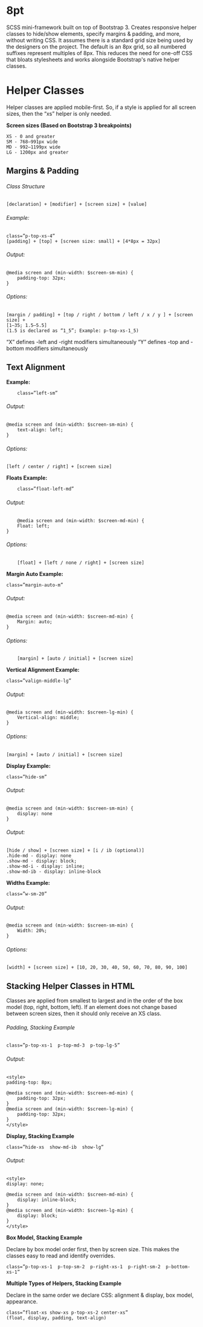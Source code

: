 # 8pt
SCSS mini-framework built on top of Bootstrap 3. Creates responsive helper classes to hide/show elements, specify margins &amp; padding, and more, without writing CSS. It assumes there is a standard grid size being used by the designers on the project. The default is an 8px grid, so all numbered suffixes represent multiples of 8px. This reduces the need for one-off CSS that bloats stylesheets and works alongside Bootstrap's native helper classes.

# Helper Classes
Helper classes are applied mobile-first. So, if a style is applied for all screen sizes, then the “xs” helper is only needed.

**Screen sizes (Based on Bootstrap 3 breakpoints)**
```
XS - 0 and greater
SM - 768–991px wide
MD - 992–1199px wide
LG - 1200px and greater
```

## Margins & Padding

###### Class Structure
```
[declaration] + [modifier] + [screen size] + [value]
```

###### Example: 

```
class=”p-top-xs-4”
[padding] + [top] + [screen size: small] + [4*8px = 32px]
```

###### Output:
```
@media screen and (min-width: $screen-sm-min) {
	padding-top: 32px;
}
```

###### Options:
```
[margin / padding] + [top / right / bottom / left / x / y ] + [screen size] + 
[1–35; 1.5–5.5]
(1.5 is declared as “1_5”; Example: p-top-xs-1_5)
```

“X” defines -left and -right modifiers simultaneously
“Y” defines -top and -bottom modifiers simultaneously

## Text Alignment
**Example:**
```
	class=”left-sm”
```

###### Output:
```
@media screen and (min-width: $screen-sm-min) {
	text-align: left;
}
```

###### Options:
```
[left / center / right] + [screen size]
```

**Floats Example:**
```
	class=”float-left-md”
```

###### Output:
```
	@media screen and (min-width: $screen-md-min) {
	Float: left;
}
```

###### Options:
```
	[float] + [left / none / right] + [screen size]
```

**Margin Auto Example:**
```
class=”margin-auto-m”
```

###### Output:
```
@media screen and (min-width: $screen-md-min) {
	Margin: auto;
}
```

###### Options:
```
    [margin] + [auto / initial] + [screen size]
```

**Vertical Alignment Example:**
```
class=”valign-middle-lg”
```

###### Output:
```
@media screen and (min-width: $screen-lg-min) {
	Vertical-align: middle;
}
```

###### Options:
```
[margin] + [auto / initial] + [screen size]
```

**Display Example:**
```
class=”hide-sm”
```

###### Output:
```
@media screen and (min-width: $screen-sm-min) {
	display: none
}
```

###### Output:
```
[hide / show] + [screen size] + [i / ib (optional)]
.hide-md - display: none
.show-md - display: block;
.show-md-i - display: inline;
.show-md-ib - display: inline-block
```

**Widths Example:**
```
class=”w-sm-20”
```

###### Output:
```
@media screen and (min-width: $screen-sm-min) {
	Width: 20%;
}
```

###### Options:
```
[width] + [screen size] + [10, 20, 30, 40, 50, 60, 70, 80, 90, 100]
```

## Stacking Helper Classes in HTML
Classes are applied from smallest to largest and in the order of the box model (top, right, bottom, left). 
If an element does not change based between screen sizes, then it should only receive an XS class. 

###### Padding, Stacking Example
```
class=”p-top-xs-1  p-top-md-3  p-top-lg-5”
```

###### Output:
```
<style>
padding-top: 8px;

@media screen and (min-width: $screen-md-min) {
	padding-top: 32px;
}
@media screen and (min-width: $screen-lg-min) {
	padding-top: 32px;
}
</style>
```

**Display, Stacking Example**
```
class=”hide-xs  show-md-ib  show-lg”
```

###### Output:
```
<style>
display: none;

@media screen and (min-width: $screen-md-min) {
	display: inline-block;
}
@media screen and (min-width: $screen-lg-min) {
	display: block;
}
</style>
```

**Box Model, Stacking Example**

Declare by box model order first, then by screen size.
This makes the classes easy to read and identify overrides.

```
class=”p-top-xs-1  p-top-sm-2  p-right-xs-1  p-right-sm-2  p-bottom-xs-1”
```

**Multiple Types of Helpers, Stacking Example**

Declare in the same order we declare CSS: alignment & display, box model, appearance.
```
class=”float-xs show-xs p-top-xs-2 center-xs”
(float, display, padding, text-align)
```